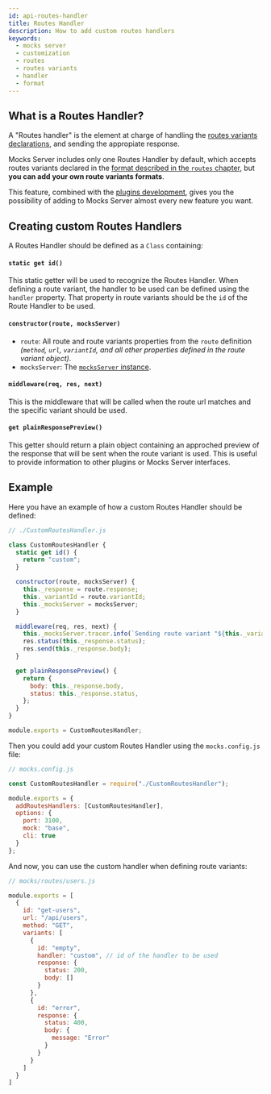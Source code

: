 ```yaml
---
id: api-routes-handler
title: Routes Handler
description: How to add custom routes handlers
keywords:
  - mocks server
  - customization
  - routes
  - routes variants
  - handler
  - format
---
```


## What is a Routes Handler?

A "Routes handler" is the element at charge of handling the [routes variants declarations](get-started-routes.md), and sending the appropiate response.

Mocks Server includes only one Routes Handler by default, which accepts routes variants declared in the [format described in the `routes` chapter](get-started-routes.md), but __you can add your own route variants formats__.

This feature, combined with the [plugins development](plugins-developing-plugins.md), gives you the possibility of adding to Mocks Server almost every new feature you want.

## Creating custom Routes Handlers

A Routes Handler should be defined as a `Class` containing:

#### `static get id()`

This static getter will be used to recognize the Routes Handler. When defining a route variant, the handler to be used can be defined using the `handler` property. That property in route variants should be the `id` of the Route Handler to be used.

#### `constructor(route, mocksServer)`

* `route`: All route and route variants properties from the `route` definition _(`method`, `url`, `variantId`, and all other properties defined in the route variant object)_.
* `mocksServer`: The [`mocksServer` instance](api-mocks-server-api.md).

#### `middleware(req, res, next)`

This is the middleware that will be called when the route url matches and the specific variant should be used.

#### `get plainResponsePreview()`

This getter should return a plain object containing an approched preview of the response that will be sent when the route variant is used. This is useful to provide information to other plugins or Mocks Server interfaces.

## Example

Here you have an example of how a custom Routes Handler should be defined:

```javascript
// ./CustomRoutesHandler.js

class CustomRoutesHandler {
  static get id() {
    return "custom";
  }

  constructor(route, mocksServer) {
    this._response = route.response;
    this._variantId = route.variantId;
    this._mocksServer = mocksServer;
  }

  middleware(req, res, next) {
    this._mocksServer.tracer.info(`Sending route variant "${this._variantId}"`);
    res.status(this._response.status);
    res.send(this._response.body);
  }

  get plainResponsePreview() {
    return {
      body: this._response.body,
      status: this._response.status,
    };
  }
}

module.exports = CustomRoutesHandler;
```

Then you could add your custom Routes Handler using the `mocks.config.js` file:

```javascript
// mocks.config.js

const CustomRoutesHandler = require("./CustomRoutesHandler");

module.exports = {
  addRoutesHandlers: [CustomRoutesHandler],
  options: {
    port: 3100,
    mock: "base",
    cli: true
  }
};
```

And now, you can use the custom handler when defining route variants:

```js
// mocks/routes/users.js

module.exports = [
  {
    id: "get-users",
    url: "/api/users",
    method: "GET",
    variants: [
      {
        id: "empty",
        handler: "custom", // id of the handler to be used
        response: {
          status: 200,
          body: []
        }
      },
      {
        id: "error", 
        response: {
          status: 400,
          body: {
            message: "Error"
          }
        }
      }
    ]
  }
]
```
